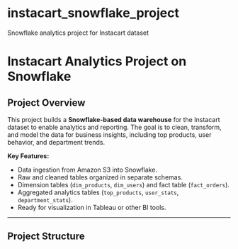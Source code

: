 # instacart_snowflake_project
Snowflake analytics project for Instacart dataset
# Instacart Analytics Project on Snowflake

## Project Overview
This project builds a **Snowflake-based data warehouse** for the Instacart dataset to enable analytics and reporting. The goal is to clean, transform, and model the data for business insights, including top products, user behavior, and department trends.

**Key Features:**
- Data ingestion from Amazon S3 into Snowflake.
- Raw and cleaned tables organized in separate schemas.
- Dimension tables (`dim_products`, `dim_users`) and fact table (`fact_orders`).
- Aggregated analytics tables (`top_products`, `user_stats`, `department_stats`).
- Ready for visualization in Tableau or other BI tools.

---

## Project Structure

